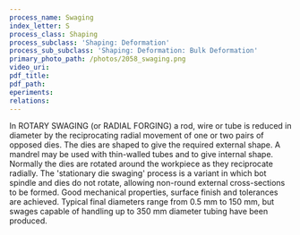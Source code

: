```yaml
---
process_name: Swaging
index_letter: S
process_class: Shaping
process_subclass: 'Shaping: Deformation'
process_sub_subclass: 'Shaping: Deformation: Bulk Deformation'
primary_photo_path: /photos/2058_swaging.png
video_uri:
pdf_title:
pdf_path:
eperiments:
relations:
---
```


In ROTARY SWAGING (or RADIAL FORGING) a rod, wire or tube is reduced in diameter by the reciprocating radial movement of one or two pairs of opposed dies. The dies are shaped to give the required external shape. A mandrel may be used with thin-walled tubes and to give internal shape. Normally the dies are rotated around the workpiece as they reciprocate radially. The 'stationary die swaging' process is a variant in which bot spindle and dies do not rotate, allowing non-round external cross-sections to be formed. Good mechanical properties, surface finish and tolerances are achieved. Typical final diameters range from 0.5 mm to 150 mm, but swages capable of handling up to 350 mm diameter tubing have been produced.